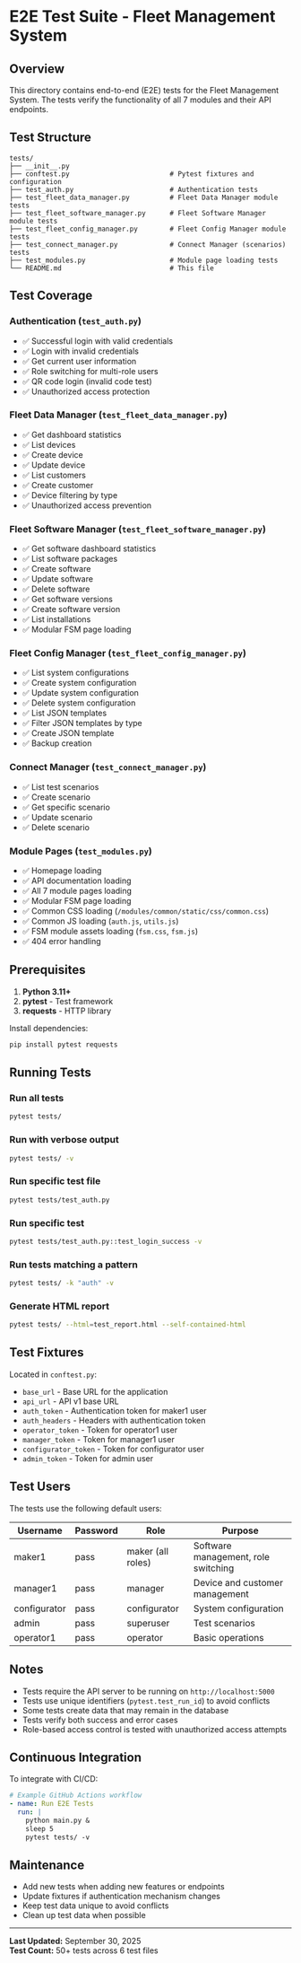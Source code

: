 # E2E Test Suite - Fleet Management System

## Overview

This directory contains end-to-end (E2E) tests for the Fleet Management System. The tests verify the functionality of all 7 modules and their API endpoints.

## Test Structure

```
tests/
├── __init__.py
├── conftest.py                         # Pytest fixtures and configuration
├── test_auth.py                        # Authentication tests
├── test_fleet_data_manager.py          # Fleet Data Manager module tests
├── test_fleet_software_manager.py      # Fleet Software Manager module tests
├── test_fleet_config_manager.py        # Fleet Config Manager module tests
├── test_connect_manager.py             # Connect Manager (scenarios) tests
├── test_modules.py                     # Module page loading tests
└── README.md                           # This file
```

## Test Coverage

### Authentication (`test_auth.py`)
- ✅ Successful login with valid credentials
- ✅ Login with invalid credentials
- ✅ Get current user information
- ✅ Role switching for multi-role users
- ✅ QR code login (invalid code test)
- ✅ Unauthorized access protection

### Fleet Data Manager (`test_fleet_data_manager.py`)
- ✅ Get dashboard statistics
- ✅ List devices
- ✅ Create device
- ✅ Update device
- ✅ List customers
- ✅ Create customer
- ✅ Device filtering by type
- ✅ Unauthorized access prevention

### Fleet Software Manager (`test_fleet_software_manager.py`)
- ✅ Get software dashboard statistics
- ✅ List software packages
- ✅ Create software
- ✅ Update software
- ✅ Delete software
- ✅ Get software versions
- ✅ Create software version
- ✅ List installations
- ✅ Modular FSM page loading

### Fleet Config Manager (`test_fleet_config_manager.py`)
- ✅ List system configurations
- ✅ Create system configuration
- ✅ Update system configuration
- ✅ Delete system configuration
- ✅ List JSON templates
- ✅ Filter JSON templates by type
- ✅ Create JSON template
- ✅ Backup creation

### Connect Manager (`test_connect_manager.py`)
- ✅ List test scenarios
- ✅ Create scenario
- ✅ Get specific scenario
- ✅ Update scenario
- ✅ Delete scenario

### Module Pages (`test_modules.py`)
- ✅ Homepage loading
- ✅ API documentation loading
- ✅ All 7 module pages loading
- ✅ Modular FSM page loading
- ✅ Common CSS loading (`/modules/common/static/css/common.css`)
- ✅ Common JS loading (`auth.js`, `utils.js`)
- ✅ FSM module assets loading (`fsm.css`, `fsm.js`)
- ✅ 404 error handling

## Prerequisites

1. **Python 3.11+**
2. **pytest** - Test framework
3. **requests** - HTTP library

Install dependencies:
```bash
pip install pytest requests
```

## Running Tests

### Run all tests
```bash
pytest tests/
```

### Run with verbose output
```bash
pytest tests/ -v
```

### Run specific test file
```bash
pytest tests/test_auth.py
```

### Run specific test
```bash
pytest tests/test_auth.py::test_login_success -v
```

### Run tests matching a pattern
```bash
pytest tests/ -k "auth" -v
```

### Generate HTML report
```bash
pytest tests/ --html=test_report.html --self-contained-html
```

## Test Fixtures

Located in `conftest.py`:

- `base_url` - Base URL for the application
- `api_url` - API v1 base URL
- `auth_token` - Authentication token for maker1 user
- `auth_headers` - Headers with authentication token
- `operator_token` - Token for operator1 user
- `manager_token` - Token for manager1 user
- `configurator_token` - Token for configurator user
- `admin_token` - Token for admin user

## Test Users

The tests use the following default users:

| Username | Password | Role | Purpose |
|----------|----------|------|---------|
| maker1 | pass | maker (all roles) | Software management, role switching |
| manager1 | pass | manager | Device and customer management |
| configurator | pass | configurator | System configuration |
| admin | pass | superuser | Test scenarios |
| operator1 | pass | operator | Basic operations |

## Notes

- Tests require the API server to be running on `http://localhost:5000`
- Tests use unique identifiers (`pytest.test_run_id`) to avoid conflicts
- Some tests create data that may remain in the database
- Tests verify both success and error cases
- Role-based access control is tested with unauthorized access attempts

## Continuous Integration

To integrate with CI/CD:

```yaml
# Example GitHub Actions workflow
- name: Run E2E Tests
  run: |
    python main.py &
    sleep 5
    pytest tests/ -v
```

## Maintenance

- Add new tests when adding new features or endpoints
- Update fixtures if authentication mechanism changes
- Keep test data unique to avoid conflicts
- Clean up test data when possible

---

**Last Updated:** September 30, 2025  
**Test Count:** 50+ tests across 6 test files
